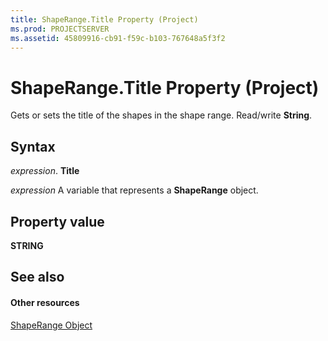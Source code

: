 ```yaml
---
title: ShapeRange.Title Property (Project)
ms.prod: PROJECTSERVER
ms.assetid: 45809916-cb91-f59c-b103-767648a5f3f2
---
```



# ShapeRange.Title Property (Project)
Gets or sets the title of the shapes in the shape range. Read/write  **String**.

## Syntax

 _expression_. **Title**

 _expression_ A variable that represents a **ShapeRange** object.


## Property value

 **STRING**


## See also


#### Other resources


[ShapeRange Object](shaperange-object-project.md)
